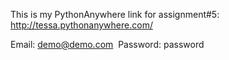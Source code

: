 This is my PythonAnywhere link for assignment#5: http://tessa.pythonanywhere.com/

Email: demo@demo.com    Password: password
